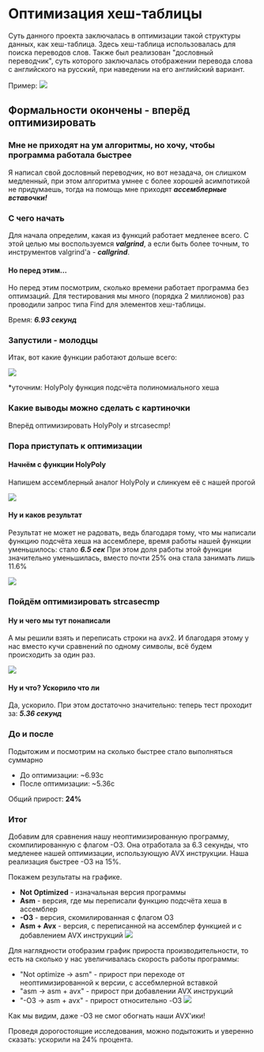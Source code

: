# Оптимизация хеш-таблицы
Суть данного проекта заключалась в оптимизации такой структуры данных, как хеш-таблица. Здесь хеш-таблица использовалась для поиска переводов слов. Также был реализован "дословный переводчик", суть которого заключалась отображении перевода слова с английского на русский, при наведении на его английский вариант.

Пример:
![](https://i.imgur.com/IosgJ2t.png)

## Формальности окончены - вперёд оптимизировать
### Мне не приходят на ум алгоритмы, но хочу, чтобы программа работала быстрее
Я написал свой дословный переводчик, но вот незадача, он слишком медленный, при этом алгоритма умнее с более хорошей асимпотикой не придумаешь, тогда на помощь мне приходят ***ассемблерные вставочки!*** 
### С чего начать
Для начала определим, какая из функций работает медленее всего. С этой целью мы воспользуемся ***valgrind***, а если быть более точным, то инструментов valgrind'a - ***callgrind***. 

#### Но перед этим...
Но перед этим посмотрим, сколько времени работает программа без оптимзаций.
Для тестирования мы много (порядка 2 миллионов) раз проводили запрос типа Find для элементов хеш-таблицы.

Время: ***6.93 секунд***

### Запустили - молодцы
Итак, вот какие функции работают дольше всего:

![](https://i.imgur.com/5LpSiMd.png)

*уточним: HolyPoly функция подсчёта полиномиального хеша

### Какие выводы можно сделать с картиночки
Вперёд оптимизировать HolyPoly и strcasecmp!

### Пора приступать к оптимизации
#### Начнём с функции HolyPoly
Напишем ассемблерный аналог HolyPoly и слинкуем её с нашей прогой

![](https://i.imgur.com/HVZp55T.png)


#### Ну и каков результат

Результат не может не радовать, ведь благодаря тому, что мы написали функцию подсчёта хеша на ассемблере, время работы нашей функции уменьшилось: стало ***6.5 сек***
При этом доля работы этой функции значительно уменьшилась, вместо почти 25% она стала занимать лишь 11.6%

![](https://i.imgur.com/d9cueHJ.png)



### Пойдём оптимизировать strcasecmp

#### Ну и чего мы тут понаписали
А мы решили взять и переписать строки на avx2. И благодаря этому у нас вместо кучи сравнений по одному символы, всё будем происходить за один раз.

![](https://i.imgur.com/0yOm3Sh.png)


#### Ну и что? Ускорило что ли
Да, ускорило.
При этом достаточно значительно: теперь тест проходит за: ***5.36 секунд***


### До и после
Подытожим и посмотрим на сколько быстрее стало выполняться суммарно
* До оптимизации: ~6.93c
* После оптимизации: ~5.36c

Общий прирост: **24%**

### Итог
Добавим для сравнения нашу неоптимизированную программу, скомпилированную с флагом -О3. Она отработала за 6.3 секунды, что медленее нашей оптимизации, использующую AVX инструкции. Наша реализация быстрее -О3 на 15%.

Покажем результаты на графике.
* **Not Optimized** - изначальная версия программы
* **Asm** - версия, где мы переписали функцию подсчёта хеша в ассемблер
* **-O3** - версия, скомилированная с флагом О3
* **Asm + Avx** - версия, c переписанной на ассемблер функцией и с добавлением AVX инструкций
![](https://i.imgur.com/hcMS8tk.png)

Для наглядности отобразим график прироста производительности, то есть на сколько у нас увеличивалась скорость работы программы:
* "Not optimize -> asm" - прирост при переходе от неоптимизированной к версии, с ассебмлерной вставкой
* "asm -> asm + avx" - прирост при добавлении AVX инструкций
* "-O3 -> asm + avx" - прирост относительно -O3
![](https://i.imgur.com/eNpZgDS.png)

Как мы видим, даже -О3 не смог обогнать наши AVX'ики!

Проведя дорогостоящие исследования, можно подытожить и уверенно сказать: ускорили на 24% процента.